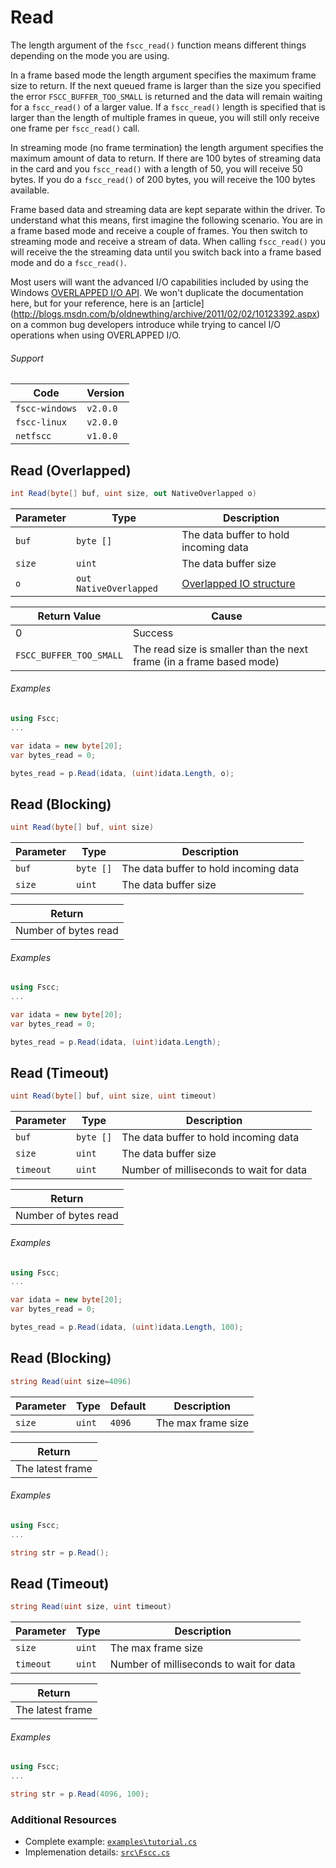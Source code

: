 # Read
The length argument of the `fscc_read()` function means different things depending
on the mode you are using.

In a frame based mode the length argument specifies the maximum frame size
to return. If the next queued frame is larger than the size you specified
the error `FSCC_BUFFER_TOO_SMALL` is returned and the data will remain 
waiting for a `fscc_read()` of a larger value. If a `fscc_read()` length is specified 
that is larger than the length of multiple frames in queue, you will still only receive 
one frame per `fscc_read()` call.

In streaming mode (no frame termination) the length argument specifies the
maximum amount of data to return. If there are 100 bytes of streaming data
in the card and you `fscc_read()` with a length of 50, you will receive 50 bytes.
If you do a `fscc_read()` of 200 bytes, you will receive the 100 bytes available.

Frame based data and streaming data are kept separate within the driver.
To understand what this means, first imagine the following scenario. You are in a
frame based mode and receive a couple of frames. You then switch to
streaming mode and receive a stream of data. When calling `fscc_read()`
you will receive the the streaming data until you switch back into a frame based
mode and do a `fscc_read()`.

Most users will want the advanced I/O capabilities included by using the Windows
[OVERLAPPED I/O API](http://msdn.microsoft.com/en-us/library/windows/desktop/ms686358.aspx). 
We won't duplicate the documentation here, but for your reference, here is an [article]
(http://blogs.msdn.com/b/oldnewthing/archive/2011/02/02/10123392.aspx) on a common
bug developers introduce while trying to cancel I/O operations when using OVERLAPPED I/O.

###### Support
| Code           | Version
| -------------- | --------
| `fscc-windows` | `v2.0.0` 
| `fscc-linux`   | `v2.0.0` 
| `netfscc`      | `v1.0.0`


## Read (Overlapped)
```c#
int Read(byte[] buf, uint size, out NativeOverlapped o)
```

| Parameter    | Type                   | Description
| ------------ | ---------------------- | -----------------------
| `buf`        | `byte []`              | The data buffer to hold incoming data
| `size`       | `uint`                 | The data buffer size
| `o`          | `out NativeOverlapped` | [Overlapped IO structure](http://msdn.microsoft.com/en-us/library/windows/desktop/ms686358.aspx)

| Return Value            | Cause
| ----------------------- | ------------------------------------------------------------------
| 0                       | Success
| `FSCC_BUFFER_TOO_SMALL` | The read size is smaller than the next frame (in a frame based mode)

###### Examples
```c#
using Fscc;
...

var idata = new byte[20];
var bytes_read = 0;

bytes_read = p.Read(idata, (uint)idata.Length, o);
```


## Read (Blocking)
```c#
uint Read(byte[] buf, uint size)
```

| Parameter    | Type      | Description
| ------------ | --------- | -----------------------
| `buf`        | `byte []` | The data buffer to hold incoming data
| `size`       | `uint`    | The data buffer size

| Return
| ---------------------------
| Number of bytes read

###### Examples
```c#
using Fscc;
...

var idata = new byte[20];
var bytes_read = 0;

bytes_read = p.Read(idata, (uint)idata.Length);
```


## Read (Timeout)
```c#
uint Read(byte[] buf, uint size, uint timeout)
```

| Parameter    | Type      | Description
| ------------ | --------- | -----------------------
| `buf`        | `byte []` | The data buffer to hold incoming data
| `size`       | `uint`    | The data buffer size
| `timeout`    | `uint`    | Number of milliseconds to wait for data

| Return
| ---------------------------
| Number of bytes read

###### Examples
```c#
using Fscc;
...

var idata = new byte[20];
var bytes_read = 0;

bytes_read = p.Read(idata, (uint)idata.Length, 100);
```

## Read (Blocking)
```c#
string Read(uint size=4096)
```

| Parameter    | Type      | Default | Description
| ------------ | --------- | ------- | -----------------------
| `size`       | `uint`    | `4096`  | The max frame size

| Return
| ---------------------------
| The latest frame

###### Examples
```c#
using Fscc;
...

string str = p.Read();
```

## Read (Timeout)
```c#
string Read(uint size, uint timeout)
```

| Parameter    | Type      | Description
| ------------ | --------- | -----------------------
| `size`       | `uint`    | The max frame size
| `timeout`    | `uint`    | Number of milliseconds to wait for data

| Return
| ---------------------------
| The latest frame

###### Examples
```c#
using Fscc;
...

string str = p.Read(4096, 100);
```


### Additional Resources
- Complete example: [`examples\tutorial.cs`](https://github.com/commtech/netfscc/blob/master/examples/tutorial.cs)
- Implemenation details: [`src\Fscc.cs`](https://github.com/commtech/netfscc/blob/master/src/Fscc.cs)
